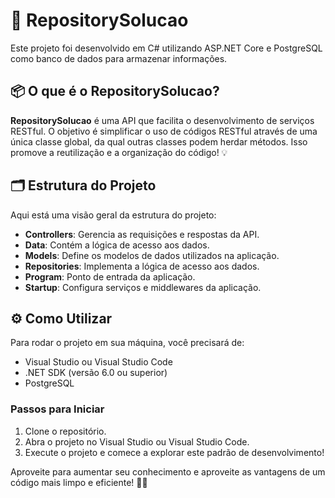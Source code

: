 # 🚀 RepositorySolucao

Este projeto foi desenvolvido em C# utilizando ASP.NET Core e PostgreSQL como banco de dados para armazenar informações. 

## 📦 O que é o RepositorySolucao?

**RepositorySolucao** é uma API que facilita o desenvolvimento de serviços RESTful. O objetivo é simplificar o uso de códigos RESTful através de uma única classe global, da qual outras classes podem herdar métodos. Isso promove a reutilização e a organização do código! 💡

## 🗂 Estrutura do Projeto

Aqui está uma visão geral da estrutura do projeto:

- **Controllers**: Gerencia as requisições e respostas da API.
- **Data**: Contém a lógica de acesso aos dados.
- **Models**: Define os modelos de dados utilizados na aplicação.
- **Repositories**: Implementa a lógica de acesso aos dados.
- **Program**: Ponto de entrada da aplicação.
- **Startup**: Configura serviços e middlewares da aplicação.

## ⚙️ Como Utilizar

Para rodar o projeto em sua máquina, você precisará de:

- Visual Studio ou Visual Studio Code
- .NET SDK (versão 6.0 ou superior)
- PostgreSQL

### Passos para Iniciar

1. Clone o repositório.
2. Abra o projeto no Visual Studio ou Visual Studio Code.
3. Execute o projeto e comece a explorar este padrão de desenvolvimento!

Aproveite para aumentar seu conhecimento e aproveite as vantagens de um código mais limpo e eficiente! 🚀✨
